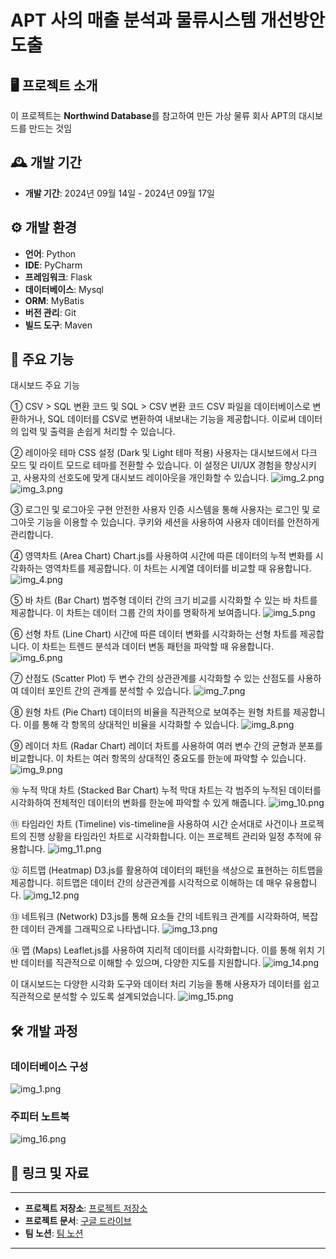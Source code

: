 # APT 사의 매출 분석과 물류시스템 개선방안 도출
## 🖥️ 프로젝트 소개
이 프로젝트는 **Northwind Database**를 참고하여 만든 가상 물류 회사 APT의 대시보드를 만드는 것임
## 🕰️ 개발 기간
- **개발 기간**: 2024년 09월 14일 - 2024년 09월 17일

## ⚙️ 개발 환경
- **언어**: Python
- **IDE**: PyCharm
- **프레임워크**: Flask
- **데이터베이스**: Mysql
- **ORM**: MyBatis
- **버전 관리**: Git
- **빌드 도구**: Maven

## 📌 주요 기능
대시보드 주요 기능

① CSV > SQL 변환 코드 및 SQL > CSV 변환 코드
CSV 파일을 데이터베이스로 변환하거나, SQL 데이터를 CSV로 변환하여 내보내는 기능을 제공합니다. 이로써 데이터의 입력 및 출력을 손쉽게 처리할 수 있습니다.

② 레이아웃 테마 CSS 설정 (Dark 및 Light 테마 적용)
사용자는 대시보드에서 다크 모드 및 라이트 모드로 테마를 전환할 수 있습니다. 이 설정은 UI/UX 경험을 향상시키고, 사용자의 선호도에 맞게 대시보드 레이아웃을 개인화할 수 있습니다.
![img_2.png](readme/img_2.png)![img_3.png](readme/img_3.png)


③ 로그인 및 로그아웃 구현
안전한 사용자 인증 시스템을 통해 사용자는 로그인 및 로그아웃 기능을 이용할 수 있습니다. 쿠키와 세션을 사용하여 사용자 데이터를 안전하게 관리합니다.


④ 영역차트 (Area Chart)
Chart.js를 사용하여 시간에 따른 데이터의 누적 변화를 시각화하는 영역차트를 제공합니다. 이 차트는 시계열 데이터를 비교할 때 유용합니다.
![img_4.png](readme/img_4.png)


⑤ 바 차트 (Bar Chart)
범주형 데이터 간의 크기 비교를 시각화할 수 있는 바 차트를 제공합니다. 이 차트는 데이터 그룹 간의 차이를 명확하게 보여줍니다.
![img_5.png](readme/img_5.png)


⑥ 선형 차트 (Line Chart)
시간에 따른 데이터 변화를 시각화하는 선형 차트를 제공합니다. 이 차트는 트렌드 분석과 데이터 변동 패턴을 파악할 때 유용합니다.
![img_6.png](readme/img_6.png)


⑦ 산점도 (Scatter Plot)
두 변수 간의 상관관계를 시각화할 수 있는 산점도를 사용하여 데이터 포인트 간의 관계를 분석할 수 있습니다.
![img_7.png](readme/img_7.png)


⑧ 원형 차트 (Pie Chart)
데이터의 비율을 직관적으로 보여주는 원형 차트를 제공합니다. 이를 통해 각 항목의 상대적인 비율을 시각화할 수 있습니다.
![img_8.png](readme/img_8.png)


⑨ 레이더 차트 (Radar Chart)
레이더 차트를 사용하여 여러 변수 간의 균형과 분포를 비교합니다. 이 차트는 여러 항목의 상대적인 중요도를 한눈에 파악할 수 있습니다.
![img_9.png](readme/img_9.png)


⑩ 누적 막대 차트 (Stacked Bar Chart)
누적 막대 차트는 각 범주의 누적된 데이터를 시각화하여 전체적인 데이터의 변화를 한눈에 파악할 수 있게 해줍니다.
![img_10.png](readme/img_10.png)


⑪ 타임라인 차트 (Timeline)
vis-timeline을 사용하여 시간 순서대로 사건이나 프로젝트의 진행 상황을 타임라인 차트로 시각화합니다. 이는 프로젝트 관리와 일정 추적에 유용합니다.
![img_11.png](readme/img_11.png)


⑫ 히트맵 (Heatmap)
D3.js를 활용하여 데이터의 패턴을 색상으로 표현하는 히트맵을 제공합니다. 히트맵은 데이터 간의 상관관계를 시각적으로 이해하는 데 매우 유용합니다.
![img_12.png](readme/img_12.png)


⑬ 네트워크 (Network)
D3.js를 통해 요소들 간의 네트워크 관계를 시각화하여, 복잡한 데이터 관계를 그래픽으로 나타냅니다.
![img_13.png](readme/img_13.png)


⑭ 맵 (Maps)
Leaflet.js를 사용하여 지리적 데이터를 시각화합니다. 이를 통해 위치 기반 데이터를 직관적으로 이해할 수 있으며, 다양한 지도를 지원합니다.
![img_14.png](readme/img_14.png)


이 대시보드는 다양한 시각화 도구와 데이터 처리 기능을 통해 사용자가 데이터를 쉽고 직관적으로 분석할 수 있도록 설계되었습니다.
![img_15.png](readme/img_15.png)


## 🛠️ 개발 과정
### 데이터베이스 구성
![img_1.png](readme/img_1.png)
### 주피터 노트북
![img_16.png](readme/img_16.png)
## 🔗 링크 및 자료

---

- **프로젝트 저장소**: [프로젝트 저장소](https://github.com/shiverlog/apt-dashboard)
- **프로젝트 문서**: [구글 드라이브](https://drive.google.com/drive/folders/1Q6HXYuKRZ2r6MezJknDy-DD6fcuuhVdC)
- **팀 노션**: [팀 노션](https://courageous-mango-380.notion.site/9d8cb228fada42b7a51e7cea4903f350?v=f9b8d723d3a04863a40a7a30f40180f2)

---
